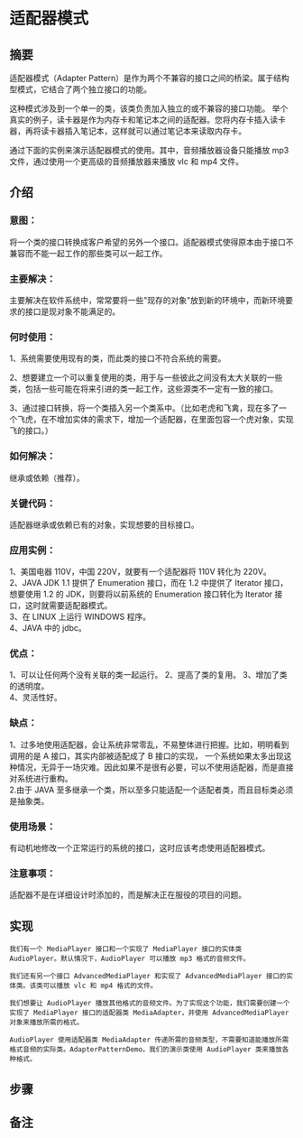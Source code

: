 # 适配器模式

## 摘要
适配器模式（Adapter Pattern）是作为两个不兼容的接口之间的桥梁。属于结构型模式，它结合了两个独立接口的功能。

这种模式涉及到一个单一的类，该类负责加入独立的或不兼容的接口功能。
   举个真实的例子，读卡器是作为内存卡和笔记本之间的适配器。您将内存卡插入读卡器，再将读卡器插入笔记本，这样就可以通过笔记本来读取内存卡。

通过下面的实例来演示适配器模式的使用。其中，音频播放器设备只能播放 mp3 文件，通过使用一个更高级的音频播放器来播放 vlc 和 mp4 文件。

## 介绍
### 意图：
将一个类的接口转换成客户希望的另外一个接口。适配器模式使得原本由于接口不兼容而不能一起工作的那些类可以一起工作。

### 主要解决：
主要解决在软件系统中，常常要将一些"现存的对象"放到新的环境中，而新环境要求的接口是现对象不能满足的。

### 何时使用：
 1、系统需要使用现有的类，而此类的接口不符合系统的需要。 
 
 2、想要建立一个可以重复使用的类，用于与一些彼此之间没有太大关联的一些类，包括一些可能在将来引进的类一起工作，这些源类不一定有一致的接口。 
 
 3、通过接口转换，将一个类插入另一个类系中。（比如老虎和飞禽，现在多了一个飞虎，在不增加实体的需求下，增加一个适配器，在里面包容一个虎对象，实现飞的接口。）

### 如何解决：
继承或依赖（推荐）。

### 关键代码：
适配器继承或依赖已有的对象，实现想要的目标接口。

### 应用实例：
 1、美国电器 110V，中国 220V，就要有一个适配器将 110V 转化为 220V。    
 2、JAVA JDK 1.1 提供了 Enumeration 接口，而在 1.2 中提供了 Iterator 接口，想要使用 1.2 的 JDK，则要将以前系统的 Enumeration 接口转化为 Iterator 接口，这时就需要适配器模式。          
 3、在 LINUX 上运行 WINDOWS 程序。      
 4、JAVA 中的 jdbc。   

### 优点：
 1、可以让任何两个没有关联的类一起运行。
  2、提高了类的复用。 
  3、增加了类的透明度。  
  4、灵活性好。

### 缺点：
 1、过多地使用适配器，会让系统非常零乱，不易整体进行把握。比如，明明看到调用的是 A 接口，其实内部被适配成了 B 接口的实现，
一个系统如果太多出现这种情况，无异于一场灾难。因此如果不是很有必要，可以不使用适配器，而是直接对系统进行重构。        
2.由于 JAVA 至多继承一个类，所以至多只能适配一个适配者类，而且目标类必须是抽象类。

### 使用场景：
有动机地修改一个正常运行的系统的接口，这时应该考虑使用适配器模式。

### 注意事项：
适配器不是在详细设计时添加的，而是解决正在服役的项目的问题。


## 实现
~~~
我们有一个 MediaPlayer 接口和一个实现了 MediaPlayer 接口的实体类 AudioPlayer。默认情况下，AudioPlayer 可以播放 mp3 格式的音频文件。

我们还有另一个接口 AdvancedMediaPlayer 和实现了 AdvancedMediaPlayer 接口的实体类。该类可以播放 vlc 和 mp4 格式的文件。

我们想要让 AudioPlayer 播放其他格式的音频文件。为了实现这个功能，我们需要创建一个实现了 MediaPlayer 接口的适配器类 MediaAdapter，并使用 AdvancedMediaPlayer 对象来播放所需的格式。

AudioPlayer 使用适配器类 MediaAdapter 传递所需的音频类型，不需要知道能播放所需格式音频的实际类。AdapterPatternDemo，我们的演示类使用 AudioPlayer 类来播放各种格式。
~~~


## 步骤
  
  
## 备注
  
  